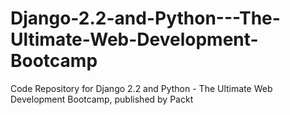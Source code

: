 # Django-2.2-and-Python---The-Ultimate-Web-Development-Bootcamp
Code Repository for Django 2.2 and Python - The Ultimate Web Development Bootcamp, published by Packt
